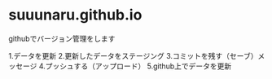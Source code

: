 # suuunaru.github.io
githubでバージョン管理をします

1.データを更新
2.更新したデータをステージング
3.コミットを残す（セーブ）メッセージ
4.プッシュする（アップロード）
5.github上でデータを更新